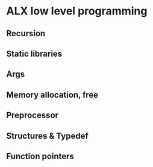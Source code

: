 # ALX low level programming
## Recursion
## Static libraries
## Args
## Memory allocation, free
## Preprocessor
## Structures & Typedef
## Function pointers
